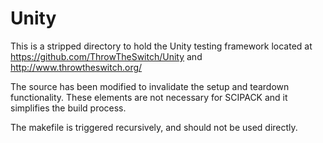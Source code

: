 # Unity

This is a stripped directory to hold the Unity testing framework located at https://github.com/ThrowTheSwitch/Unity and http://www.throwtheswitch.org/

The source has been modified to invalidate the setup and teardown functionality. These elements are not necessary for SCIPACK and it simplifies the build process.

The makefile is triggered recursively, and should not be used directly.